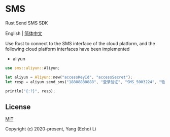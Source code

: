 # SMS

Rust Send SMS SDK

English | [简体中文](./README.zh-CN.md)

Use Rust to connect to the SMS interface of the cloud platform, and the following cloud platform interfaces have been implemented

* aliyun

```rust
use sms::aliyun::Aliyun;

let aliyun = Aliyun::new("accessKeyId", "accessSecret");
let resp = aliyun.send_sms("18888888888", "登录验证", "SMS_5003224", "验证码1234").await.unwarp();

println("{:?}", resp);
```

## License

[MIT](https://opensource.org/licenses/MIT)

Copyright (c) 2020-present, Yang (Echo) Li